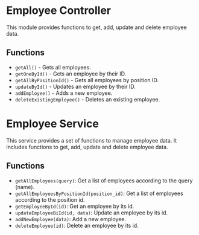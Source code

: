 

# Employee Controller
This module provides functions to get, add, update and delete employee data.

## Functions
* `getAll()` - Gets all employees.
* `getOneById()` - Gets an employee by their ID.
* `getAllByPositionId()` - Gets all employees by position ID.
* `updateById()` - Updates an employee by their ID.
* `addEmployee()` - Adds a new employee.
* `deleteExistingEmployee()` - Deletes an existing employee.

# Employee Service

This service provides a set of functions to manage employee data. It includes functions to get, add, update and delete employee data.

## Functions
- `getAllEmployees(query)`: Get a list of employees according to the query (name). 
- `getAllEmployeesByPositionId(position_id)`: Get a list of employees according to the position id. 
- `getEmployeeById(id)`: Get an employee by its id. 
- `updateEmployeeBiId(id, data)`: Update an employee by its id. 
- `addNewEmployee(data)`: Add a new employee. 
- `deleteEmployee(id)`: Delete an employee by its id.